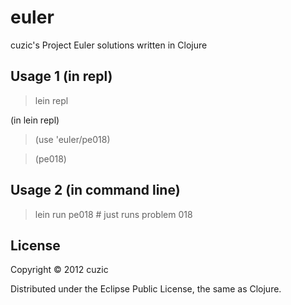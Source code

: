 # euler

cuzic's Project Euler solutions written in Clojure

## Usage 1 (in repl)

> lein repl

(in lein repl)

> (use 'euler/pe018)

> (pe018)

## Usage 2 (in command line)
> lein run pe018 # just runs problem 018

## License

Copyright © 2012 cuzic

Distributed under the Eclipse Public License, the same as Clojure.
